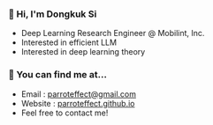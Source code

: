 ### 👋 Hi, I'm Dongkuk Si 

- Deep Learning Research Engineer @ Mobilint, Inc.
- Interested in efficient LLM
- Interested in deep learning theory

### 🤔 You can find me at...
- Email : parroteffect@gmail.com
- Website : [parroteffect.github.io](https://parroteffect.github.io)
- Feel free to contact me!
